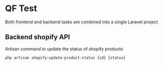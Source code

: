 # QF Test

Both frontend and backend tasks are combined into a single Laravel project

## Backend shopify API

Artisan command to update the status of shopify products

```php artisan shopify:update-product-status {id} {status}```

